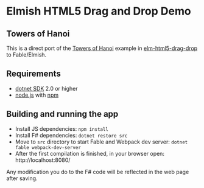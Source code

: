 # Elmish HTML5 Drag and Drop Demo
## Towers of Hanoi

This is a direct port of the [Towers of Hanoi](https://en.wikipedia.org/wiki/Tower_of_Hanoi) example in [elm-html5-drag-drop](https://github.com/wintvelt/elm-html5-drag-drop) to Fable/Elmish.


## Requirements

* [dotnet SDK](https://www.microsoft.com/net/download/core) 2.0 or higher
* [node.js](https://nodejs.org) with [npm](https://www.npmjs.com/)

## Building and running the app

* Install JS dependencies: `npm install`
* Install F# dependencies: `dotnet restore src`
* Move to `src` directory to start Fable and Webpack dev server: `dotnet fable webpack-dev-server`
* After the first compilation is finished, in your browser open: http://localhost:8080/

Any modification you do to the F# code will be reflected in the web page after saving.

